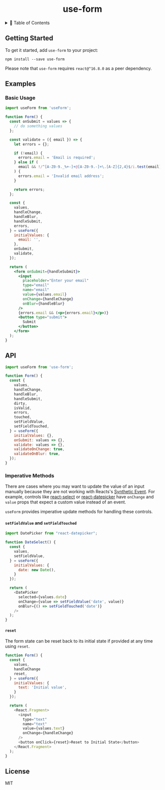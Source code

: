 <h1 align="center">
  use-form
</h1>

<details>
<summary>📖 Table of Contents</summary>
<p>

- [Getting Started](#getting-started)
- [Examples](#examples)
  - [Basic Usage](#basic-usage)
- [API](#api)
  - [Imperative Methods](#imperative-methods)
    - [`setFieldValue` and `setFieldTouched`](#setfieldvalue-and-setfieldtouched)
    - [`reset`](#reset)
- [License](#license)

</p>
</details>

## Getting Started

To get it started, add `use-form` to your project:

```
npm install --save use-form
```

Please note that `use-form` requires `react@^16.8.0` as a peer dependency.

## Examples

### Basic Usage

```jsx
import useForm from 'useForm';

function Form() {
  const onSubmit = values => {
    // do something values
  };

  const validate = ({ email }) => {
    let errors = {};

    if (!email) {
      errors.email = 'Email is required';
    } else if (
      email && !/^[A-Z0-9._%+-]+@[A-Z0-9.-]+\.[A-Z]{2,4}$/i.test(email)
    ) {
      errors.email = 'Invalid email address';
    }

    return errors;
  };

  const {
    values,
    handleChange,
    handleBlur,
    handleSubmit,
    errors,
  } = useForm({
    initialValues: {
      email: '',
    },
    onSubmit,
    validate,
  });

  return (
    <form onSubmit={handleSubmit}>
      <input
        placeholder="Enter your email"
        type="email"
        name="email"
        value={values.email}
        onChange={handleChange}
        onBlur={handleBlur}
      />
      {errors.email && (<p>{errors.email}</p>)}
      <button type="submit">
        Submit
      </button>
    </form>
  );
}
```

## API

```js
import useForm from 'use-form';

function Form() {
  const {
    values,
    handleChange,
    handleBlur,
    handleSubmit,
    dirty,
    isValid,
    errors,
    touched,
    setFieldValue,
    setFieldTouched,
  } = useForm({
    initialValues: {},
    onSubmit: values => {},
    validate: values => {},
    validateOnChange: true,
    validateOnBlur: true,
  });
}
```

### Imperative Methods
There are cases where you may want to update the value of an input manually because they are not working with Reacts's [Synthetic Event](https://reactjs.org/docs/events.html). For example, controls like [react-select](https://react-select.com/home) or [react-datepicker](https://www.npmjs.com/package/react-datepicker) have `onChange` and `value` props that expect a custom value instead of an event.

`useForm` provides imperative update methods for handling these controls.

#### `setFieldValue` and `setFieldTouched`
```js
import DatePicker from "react-datepicker";

function DateSelect() {
  const {
    values,
    setFieldValue,
  } = useForm({
    initialValues: {
      date: new Date(),
    }
  });

  return (
    <DatePicker
      selected={values.date}
      onChange={value => setFieldValue('date', value)}
      onBlur={() => setFieldTouched('date')}
    />
  );
}
```

#### `reset`
The form state can be reset back to its initial state if provided at any time using `reset`.
```js
function Form() {
  const {
    values,
    handleChange
    reset,
  } = useForm({
    initialValues: {
      text: 'Initial value',
    }
  });

  return (
    <React.Fragment>
      <input
        type="text"
        name="text"
        value={values.text}
        onChange={handleChange}
      />
      <button onClick={reset}>Reset to Initial State</button>
    </React.Fragment>
  );
}
```

## License

MIT
